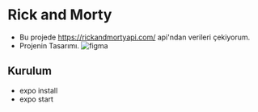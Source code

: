 # Rick and Morty
* Bu projede https://rickandmortyapi.com/ api'ndan verileri çekiyorum.
* Projenin Tasarımı.
![figma](tasarım.PNG)
## Kurulum
* expo install
* expo start